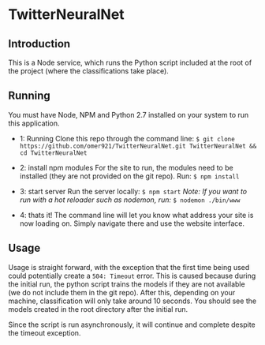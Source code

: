 # TwitterNeuralNet

## Introduction
This is a Node service, which runs the Python script included at the root of the project (where the classifications take place). 


## Running
You must have Node, NPM and Python 2.7 installed on your system to run this application. 

- 1: Running
Clone this repo through the command line:
`$ git clone https://github.com/omer921/TwitterNeuralNet.git TwitterNeuralNet && cd TwitterNeuralNet`

- 2: install npm modules
For the site to run, the modules need to be installed (they are not provided on the git repo). Run:
`$ npm install`

- 3: start server
Run the server locally:
`$ npm start`
_Note: If you want to run with a hot reloader such as nodemon, run:_
`$ nodemon ./bin/www`

- 4: thats it!
The command line will let you know what address your site is now loading on. Simply navigate there and use the website interface. 

## Usage
Usage is straight forward, with the exception that the first time being used could potentially create a `504: Timeout` error. This is caused because during the initial run, the python script trains the models if they are not available (we do not include them in the git repo). After this, depending on your machine, classification will only take around 10 seconds. You should see the models created in the root directory after the initial run. 

Since the script is run asynchronously, it will continue and complete despite the timeout exception. 

